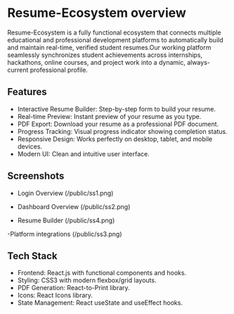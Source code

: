 # Resume-Ecosystem overview

Resume-Ecosystem is a fully functional ecosystem that connects multiple educational and professional development platforms to automatically build and maintain real-time, verified student resumes.Our working platform seamlessly synchronizes student achievements across internships, hackathons, online courses, and project work into a dynamic, always-current professional profile.

## Features

- Interactive Resume Builder: Step-by-step form to build your resume.
- Real-time Preview: Instant preview of your resume as you type.
- PDF Export: Download your resume as a professional PDF document.
- Progress Tracking: Visual progress indicator showing completion status.
- Responsive Design: Works perfectly on desktop, tablet, and mobile devices.
- Modern UI: Clean and intuitive user interface.

## Screenshots

- Login Overview
(/public/ss1.png)

- Dashboard Overview
(/public/ss2.png)

- Resume Builder
(/public/ss4.png)

-Platform integrations
(/public/ss3.png)

## Tech Stack

- Frontend: React.js with functional components and hooks.
- Styling: CSS3 with modern flexbox/grid layouts.
- PDF Generation: React-to-Print library.
- Icons: React Icons library.
- State Management: React useState and useEffect hooks.




